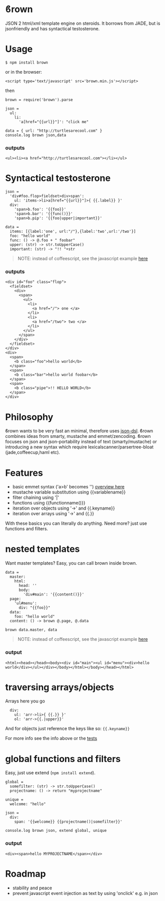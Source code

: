 <h1>ϐrown</h1>

JSON 2 html/xml template engine on steroids.
It borrows from JADE, but is jsonfriendly and has syntactical testosterone.

# Usage 

    $ npm install brown

or in the browser:
 
    <script type='text/javascript' src='brown.min.js'></script>

then 

    brown = require('brown').parse

    json = 
      ul:
        li:
          'a[href="{{url}}"]': "click me"
    
    data = { url: "http://turtlesarecool.com" }
    console.log brown json,data

### outputs

    <ul><li><a href="http://turtlesarecool.com"></li></ul>

# Syntactical testosterone

    json = 
      'div#foo.flop>fieldset>div>span': 
        ul: 'items->li>a[href="{{url}}"]>{ {{.label}} }'
      div: 
        'span>b.foo': '{{foo}}'
        'span>b.bar': '{{func()}}'
        'span>b.pip': '{{foo|upper|important}}'

    data = 
      items: [{label:'one', url:"/"},{label:'two',url:'/two'}]
      foo: "hello world"
      func: () -> @.foo + " foobar"
      upper: (str) -> str.toUpperCase()
      important: (str) -> "!! "+str
    
> NOTE: instead of coffeescript, see the javascript example [here](https://github.com/coderofsalvation/brown/blob/master/test/test.js)

### outputs

    <div id="foo" class="flop">
      <fieldset>
        <div>
          <span>
            <ul>
              <li>
                <a href="/"> one </a>
              </li>
              <li>
                <a href="/two"> two </a>
              </li>
            </ul>
          </span>
        </div>
      </fieldset>
    </div>
    <div>
      <span>
        <b class="foo">hello world</b>
      </span>
      <span>
        <b class="bar">hello world foobar</b>
      </span>
      <span>
        <b class="pipe">!! HELLO WORLD</b>
      </span>
    </div>

# Philosophy

ϐrown wants to be very fast an minimal, therefore uses [json-dsl](https://npmjs.com/packages/json-dsl).
ϐrown combines ideas from smarty, mustache and emmet/zencoding.
ϐrown focuses on json and json-portability instead of text (smarty/mustache) or introducing a new syntax which require lexicalscanner/parsertree-bloat (jade,coffeecup,haml etc).

# Features

* basic emmet syntax ('a>b' becomes '<a><b></b></a>') [overview here](http://docs.emmet.io/cheat-sheet/)
* mustache variable substitution using {{variablename}}
* filter chaining using '|'
* functions using {{functionname()}}
* iteration over objects using '->' and {{.keyname}} 
* iteration over arrays using '->' and {{.}}

With these basics you can literally do anything. 
Need more? just use functions and filters. 

# nested templates

Want master templates?
Easy, you can call brown inside brown.

    data = 
      master:
        html: 
          head: ''
          body:
            'div#main': '{{content()}}'
      page:
        'ul#menu':
          div: "{{foo}}"
      data:
        foo: "hello world"
      content: () -> brown @.page, @.data

    brown data.master, data

> NOTE: instead of coffeescript, see the javascript example [here](https://github.com/coderofsalvation/brown/blob/master/test/mastertemplate.js)

### output    

    <html><head></head><body><div id="main"><ul id="menu"><div>hello world</div></ul></div></body></html></body></head></html>    

# traversing arrays/objects

Arrays here you go

      div:
        ul: 'arr->li>{ {{.}} }'
        ol: 'arr->{{.|upper}}'

And for objects just reference the keys like so: `{{.keyname}}`

For more info see the info above or the [tests](https://github.com/coderofsalvation/brown/blob/master/test/test.js)

# global functions and filters 

Easy, just use extend (`npm install extend`).

    global = 
      somefilter: (str) -> str.toUpperCase()
      projectname: () -> return "myprojectname"

    unique =
      welcome: "hello"

    json = 
      div:
        span: '{{welcome}} {{projectname()|somefilter}}'

    console.log brown json, extend global, unique

### output

    <div><span>hello MYPROJECTNAME</span></div>


# Roadmap

* stability and peace
* prevent javascript event injection as text by using 'onclick' e.g. in json
